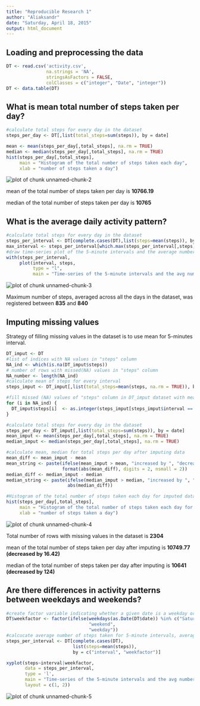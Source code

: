 ```yaml
---
title: "Reproducible Research 1"
author: "Aliaksandr"
date: "Saturday, April 18, 2015"
output: html_document
---
```


## Loading and preprocessing the data


```r
DT <- read.csv('activity.csv', 
               na.strings = 'NA', 
               stringsAsFactors = FALSE, 
               colClasses = c("integer", "Date", "integer"))
DT <- data.table(DT)
```

## What is mean total number of steps taken per day?


```r
#calculate total steps for every day in the dataset
steps_per_day <- DT[,list(total_steps=sum(steps)), by = date]

mean <- mean(steps_per_day[,total_steps], na.rm = TRUE)
median <- median(steps_per_day[,total_steps], na.rm = TRUE)
hist(steps_per_day[,total_steps], 
     main = "Histogram of the total number of steps taken each day",
     xlab = "number of steps taken a day")
```

![plot of chunk unnamed-chunk-2](figure/unnamed-chunk-2-1.png) 

mean of the total number of steps taken per day is **10766.19**

median of the total number of steps taken per day is **10765**

## What is the average daily activity pattern?


```r
#calculate total steps for every day in the dataset
steps_per_interval <- DT[complete.cases(DT),list(steps=mean(steps)), by = interval]
max_interval <- steps_per_interval[which.max(steps_per_interval[,steps]),interval]
#draw time-series plot of the 5-minute intervals and the average number of steps for each interval
with(steps_per_interval, 
     plot(interval, steps, 
          type = "l",
          main = "Time-series of the 5-minute intervals and the avg number of steps"))
```

![plot of chunk unnamed-chunk-3](figure/unnamed-chunk-3-1.png) 

Maximum number of steps, averaged across all the days in the dataset, was registered between **835** and **840**

## Imputing missing values

Strategy of filling missing values in the dataset is to use mean for 5-minutes interval.


```r
DT_imput <- DT
#list of indices with NA values in "steps" column
NA_ind <- which(is.na(DT_imput$steps))
# number of rows with missed(NA) values in "steps" column
NA_number <- length(NA_ind)
#calculate mean of steps for every interval
steps_imput <- DT_imput[,list(total_steps=mean(steps, na.rm = TRUE)), by = interval]

#fill missed (NA) values of "steps" column in DT_imput dataset with mean values (mean for interval)
for (i in NA_ind) {
  DT_imput$steps[i]  <- as.integer(steps_imput[steps_imput$interval == DT_imput$interval[i],total_steps])
}

#calculate total steps for every day in the dataset
steps_per_day <- DT_imput[,list(total_steps=sum(steps)), by = date]
mean_imput <- mean(steps_per_day[,total_steps], na.rm = TRUE)
median_imput <- median(steps_per_day[,total_steps], na.rm = TRUE)

#calculate mean, median for total steps per day after imputing data
mean_diff <- mean_imput - mean
mean_string <- paste(ifelse(mean_imput > mean, "increased by ", "decreased by "), 
                     format(abs(mean_diff), digits = 2, nsmall = 2))
median_diff <- median_imput - median
median_string <- paste(ifelse(median_imput > median, "increased by ", "decreased by "), 
                       abs(median_diff))

#Histogram of the total number of steps taken each day for imputed dataset
hist(steps_per_day[,total_steps],
     main = "Histogram of the total number of steps taken each day for imputed dataset",
     xlab = "number of steps taken a day")
```

![plot of chunk unnamed-chunk-4](figure/unnamed-chunk-4-1.png) 

Total number of rows with missing values in the dataset is **2304**

mean of the total number of steps taken per day after imputing is 
**10749.77 (decreased by  16.42)**

median of the total number of steps taken per day after imputing is 
**10641 (decreased by  124)**

## Are there differences in activity patterns between weekdays and weekends?


```r
#create factor variable indicating whether a given date is a weekday or weekend day
DT$weekfactor <- factor(ifelse(weekdays(as.Date(DT$date)) %in% c("Saturday", "Sunday"),
                               "weekend", 
                               "weekday"))
#calcucate average number of steps taken for 5-minute intervals, averaged across all weekday days or weekend days
steps_per_interval <- DT[complete.cases(DT),
                         list(steps=mean(steps)), 
                         by = c("interval", "weekfactor")]

xyplot(steps~interval|weekfactor, 
       data = steps_per_interval, 
       type = 'l', 
       main = "Time-series of the 5-minute intervals and the avg number of steps",
       layout = c(1, 2))
```

![plot of chunk unnamed-chunk-5](figure/unnamed-chunk-5-1.png) 
